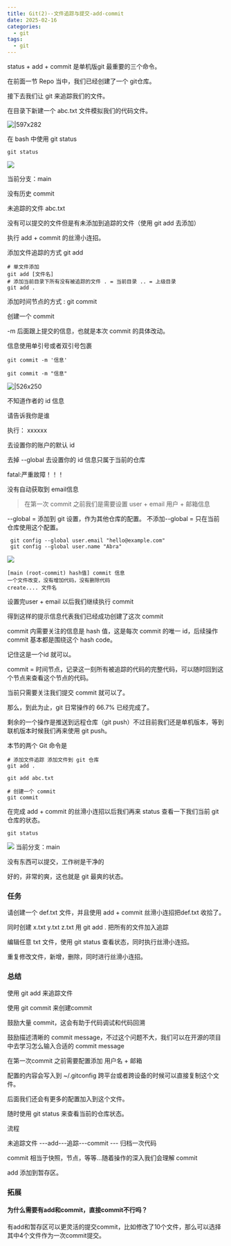 ```yaml
---
title: Git(2)--文件追踪与提交-add-commit
date: 2025-02-16
categories:
  - git
tags:
  - git
---
```

status + add + commit 是单机版git 最重要的三个命令。

在前面一节 Repo 当中，我们已经创建了一个 git仓库。

接下去我们让 git 来追踪我们的文件。

 在目录下新建一个 abc.txt 文件模拟我们的代码文件。
 
 ![|597x282](https://raw.githubusercontent.com/InsHomePgup/pic_go_img/main/blog/20250216223437670.png)

在 bash 中使用 git status
``` shell
git status
```

![](https://raw.githubusercontent.com/InsHomePgup/pic_go_img/main/blog/20250216223557755.png)

当前分支：main

没有历史 commit

未追踪的文件
abc.txt

没有可以提交的文件但是有未添加到追踪的文件（使用 git add 去添加）

执行 add + commit 的丝滑小连招。

添加文件追踪的方式 git add 
``` shell
# 单文件添加 
git add [文件名]
# 添加当前目录下所有没有被追踪的文件 . = 当前目录 .. = 上级目录
git add .
```
添加时间节点的方式 : git commit 

创建一个 commit 

-m 后面跟上提交的信息，也就是本次 commit 的具体改动。

信息使用单引号或者双引号包裹

```
git commit -m '信息'

git commit -m "信息"
```

![|526x250](https://raw.githubusercontent.com/InsHomePgup/pic_go_img/main/blog/20250216223811212.png)

不知道作者的 id 信息

请告诉我你是谁

执行：
xxxxxx

去设置你的账户的默认 id

去掉 --global 去设置你的 id 信息只属于当前的仓库

fatal:严重故障！！！

没有自动获取到 email信息

> 在第一次 commit 之前我们是需要设置 user + email 用户 + 邮箱信息

--global = 添加到 git 设置，作为其他仓库的配置。
不添加--global = 只在当前仓库使用这个配置。
``` shell
 git config --global user.email "hello@example.com"
 git config --global user.name "Abra"
```

![](https://raw.githubusercontent.com/InsHomePgup/pic_go_img/main/blog/20250216224651766.png)
```
[main (root-commit) hash值] commit 信息
一个文件改变，没有增加代码，没有删除代码
create.... 文件名
```
设置完user + email 以后我们继续执行 commit

得到这样的提示信息代表我们已经成功创建了这次 commit

commit 内需要关注的信息是 hash 值，这是每次 commit 的唯一 id，后续操作 commit 基本都是围绕这个 hash code。

记住这是一个id 就可以。

commit =  时间节点，记录这一刻所有被追踪的代码的完整代码，可以随时回到这个节点来查看这个节点的代码。

当前只需要关注我们提交 commit 就可以了。

那么，到此为止，git 日常操作的 66.7% 已经完成了。

剩余的一个操作是推送到远程仓库（git push）不过目前我们还是单机版本，等到联机版本时候我们再来使用 git push。

本节的两个 Git 命令是

``` shell
# 添加文件追踪 添加文件到 git 仓库
git add .

git add abc.txt

# 创建一个 commit 
git commit
```

在完成 add + commit 的丝滑小连招以后我们再来 status 查看一下我们当前 git 仓库的状态。

```shell
git status
```

![](https://raw.githubusercontent.com/InsHomePgup/pic_go_img/main/blog/20250216225332021.png)
当前分支：main

没有东西可以提交，工作树是干净的

好的，非常的爽，这也就是 git 最爽的状态。
### 任务

请创建一个 def.txt 文件，并且使用 add + commit 丝滑小连招把def.txt 收拾了。

同时创建 x.txt y.txt z.txt 用 git add . 把所有的文件加入追踪

编辑任意 txt 文件，使用 git status 查看状态，同时执行丝滑小连招。

重复修改文件，新增，删除，同时进行丝滑小连招。

### 总结

使用 git add 来追踪文件

使用 git commit 来创建commit

鼓励大量 commit，这会有助于代码调试和代码回溯

鼓励描述清晰的 commit message，不过这个问题不大，我们可以在开源的项目中去学习怎么输入合适的 commit message

在第一次commit 之前需要配置添加 用户名 + 邮箱

配置的内容会写入到 ~/.gitconfig 跨平台或者跨设备的时候可以直接复制这个文件。

后面我们还会有更多的配置加入到这个文件。

随时使用 git status 来查看当前的仓库状态。

流程

未追踪文件 ---add---追踪---commit --- 归档一次代码

commit 相当于快照，节点，等等...随着操作的深入我们会理解 commit

add 添加到暂存区。

### 拓展

#### 为什么需要有add和commit，直接commit不行吗？

有add和暂存区可以更灵活的提交commit，比如修改了10个文件，那么可以选择其中4个文件作为一次commit提交。
